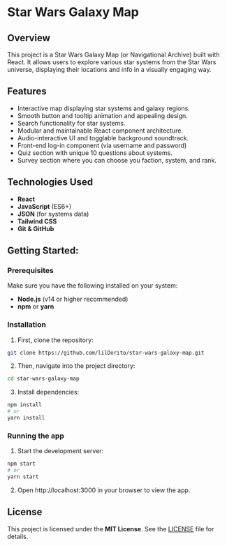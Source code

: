 # Star Wars Galaxy Map

## Overview
This project is a Star Wars Galaxy Map (or Navigational Archive) built with React. It allows users to explore various star systems from the Star Wars universe, displaying their locations and info in a visually engaging way.

## Features
- Interactive map displaying star systems and galaxy regions.
- Smooth button and tooltip animation and appealing design.
- Search functionality for star systems.
- Modular and maintainable React component architecture.
- Audio-interactive UI and togglable background soundtrack.
- Front-end log-in component (via username and password)
- Quiz section with unique 10 questions about systems.
- Survey section where you can choose you faction, system, and rank.

## Technologies Used
- **React**
- **JavaScript** (ES6+)
- **JSON** (for systems data)
- **Tailwind CSS**
- **Git & GitHub**

## Getting Started:

### Prerequisites
Make sure you have the following installed on your system:

- **Node.js** (v14 or higher recommended)
- **npm** or **yarn**

### Installation
1. First, clone the repository:

```bash
git clone https://github.com/lilDorito/star-wars-galaxy-map.git
```

2. Then, navigate into the project directory:

```bash
cd star-wars-galaxy-map
```

3. Install dependencies:
```bash
npm install
# or
yarn install
```

### Running the app

1. Start the development server:
```bash
npm start
# or
yarn start
```

2. Open http://localhost:3000 in your browser to view the app.

## License
This project is licensed under the **MIT License**. See the [LICENSE](https://github.com/lilDorito/star-wars-galaxy-map/blob/main/LICENSE) file for details.
